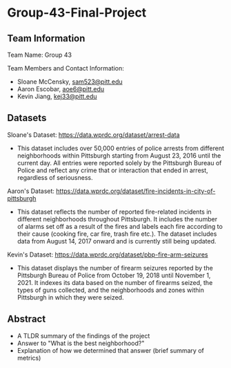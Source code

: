 # Group-43-Final-Project
## Team Information

Team Name: Group 43

Team Members and Contact Information:
* Sloane McCensky, sam523@pitt.edu
* Aaron Escobar, aoe6@pitt.edu
* Kevin Jiang, kej33@pitt.edu

## Datasets

Sloane's Dataset: 
https://data.wprdc.org/dataset/arrest-data
* This dataset includes over 50,000 entries of police arrests from different neighborhoods within Pittsburgh starting from August 23, 2016 until the current day. All entries were reported solely by the Pittsburgh Bureau of Police and reflect any crime that or interaction that ended in arrest, regardless of seriousness. 

Aaron's Dataset: 
https://data.wprdc.org/dataset/fire-incidents-in-city-of-pittsburgh
* This dataset reflects the number of reported fire-related incidents in different neighborhoods throughout Pittsburgh. It includes the number of alarms set off as a result of the fires and labels each fire according to their cause (cooking fire, car fire, trash fire etc.). The dataset includes data from August 14, 2017 onward and is currently still being updated.

Kevin's Dataset:
https://data.wprdc.org/dataset/pbp-fire-arm-seizures
* This dataset displays the number of firearm seizures reported by the Pittsburgh Bureau of Police from October 19, 2018 until November 1, 2021. It indexes its data based on the number of firearms seized, the types of guns collected, and the neighborhoods and zones within Pittsburgh in which they were seized. 

## Abstract
* A TLDR summary of the findings of the project 
* Answer to "What is the best neighborhood?"
* Explanation of how we determined that answer (brief summary of metrics)
